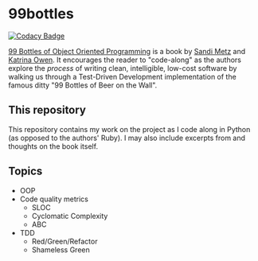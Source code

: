 # 99bottles

[![Codacy Badge](https://api.codacy.com/project/badge/Grade/2fa2194d57564a68b37796c4eda2dd96)](https://app.codacy.com/app/primordialstew/99bottles?utm_source=github.com&utm_medium=referral&utm_content=primordialstew/99bottles&utm_campaign=Badge_Grade_Dashboard)

[99 Bottles of Object Oriented Programming](99bottles) is a book by
[Sandi Metz](Metz) and [Katrina Owen](Owen). It encourages the reader to
"code-along" as the authors explore the _process_ of writing clean,
intelligible, low-cost software by walking us through a Test-Driven Development
implementation of the famous ditty "99 Bottles of Beer on the Wall".


## This repository
This repository contains my work on the project as I code along in Python (as
opposed to the authors' Ruby). I may also include excerpts from and thoughts on
the book itself.


## Topics

- OOP
- Code quality metrics
    - SLOC
    - Cyclomatic Complexity
    - ABC
- TDD
    - Red/Green/Refactor
    - Shameless Green


[99bottles]: https://www.sandimetz.com/99bottles
[Metz]: https://www.sandimetz.com/
[Owen]: https://www.kytrinyx.com/ 
